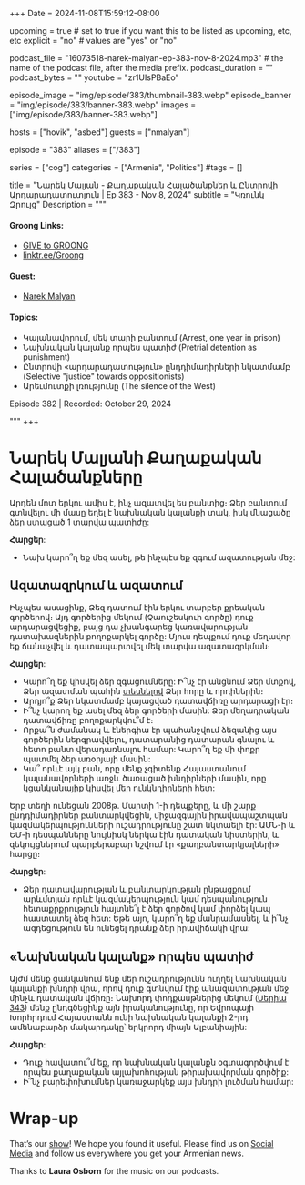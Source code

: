 +++
Date = 2024-11-08T15:59:12-08:00

upcoming = true # set to true if you want this to be listed as upcoming, etc, etc
explicit = "no" # values are "yes" or "no"

podcast_file = "16073518-narek-malyan-ep-383-nov-8-2024.mp3" # the name of the podcast file, after the media prefix.
podcast_duration = ""
podcast_bytes = ""
youtube = "zr1UIsPBaEo"

episode_image = "img/episode/383/thumbnail-383.webp"
episode_banner = "img/episode/383/banner-383.webp"
images = ["img/episode/383/banner-383.webp"]

hosts = ["hovik", "asbed"]
guests = ["nmalyan"]

episode = "383"
aliases = ["/383"]

series = ["cog"]
categories = ["Armenia", "Politics"]
#tags = []

title = "Նարեկ Մալյան - Քաղաքական Հալածանքներ և Ընտրովի Արդարադատուտյուն | Ep 383 - Nov 8, 2024"
subtitle = "Կռունկ Զրույց"
Description = """

#### Groong Links:
* [GIVE to GROONG](https://podcasts.groong.org/donate)
* [linktr.ee/Groong](https://linktr.ee/groong)

#### Guest:
* [Narek Malyan](/guest/nmalyan)

#### Topics:
* Կալանավորում, մեկ տարի բանտում (Arrest, one year in prison)
* Նախնական կալանք որպես պատիժ (Pretrial detention as punishment)
* Ընտրովի «արդարադատություն» ընդդիմադիրների նկատմամբ (Selective "justice" towards oppositionists)
* Արեւմուտքի լռությունը (The silence of the West)

Episode 382 | Recorded: October 29, 2024

"""
+++

# Նարեկ Մալյանի Քաղաքական Հալածանքները

Արդեն մոտ երկու ամիս է, ինչ ազատվել ես բանտից։ Ձեր բանտում գտնվելու մի մասը եղել է նախնական կալանքի տակ, իսկ մնացածը ձեր ստացած 1 տարվա պատիժը:

**Հարցեր**:

* Նախ կարո՞ղ եք մեզ ասել, թե ինչպէս եք զգում ազատության մեջ:

## Ազատազրկում և ազատում

Ինչպես ասացինք, Ձեզ դատում էին երկու տարբեր քրեական գործերով։ Այդ գործերից մեկում (Չաուշեսկուի գործը) դուք արդարացվեցիք, բայց դա չխանգարեց կառավարության դատախազներին բողոքարկել գործը: Մյուս դեպքում դուք մեղավոր եք ճանաչվել և դատապարտվել մեկ տարվա ազատազրկման։

**Հարցեր**:

* Կարո՞ղ եք կիսվել ձեր զգացումները: Ի՞նչ էր անցնում Ձեր մտքով, Ձեր ազատման պահին [տեսնելով](https://youtu.be/c_aheRRwbjI?si=CFBABelfU_oP0yno) Ձեր հորը և որդիներին։
* Արդյո՞ք Ձեր նկատմամբ կայացված դատավճիռը արդարացի էր։
* Ի՞նչ կարող եք ասել մեզ ձեր գործերի մասին: Ձեր մեղադրական դատավճիռը բողոքարկվու՞մ է։
* Որքա՞ն ժամանակ և էներգիա էր պահանջվում ձեզանից այս գործերին ներգրավվելու, դատարանից դատարան գնալու և հետո բանտ վերադառնալու համար: Կարո՞ղ եք մի փոքր պատմել ձեր առօրյայի մասին:
* Կա՞ որևէ այկ բան, որը մենք չգիտենք Հայաստանում կալանավորների առջև ծառացած խնդիրների մասին, որը կցանկանայիք կիսվել մեր ունկնդիրների հետ:

Երբ տեղի ունեցան 2008թ. Մարտի 1-ի դեպքերը, և մի շարք ընդդիմադիրներ բանտարկվեցին, միջազգային իրավապաշտպան կազմակերպությունների ուշադրությունը շատ նկտաելի էր: ԱՄՆ-ի և ԵՄ-ի դեսպանները նույնիսկ ներկա էին դատական նիստերին, և զեկույցներում պարբերաբար նշվում էր «քաղբանտարկյալների» հարցը։

**Հարցեր**:

* Ձեր դատավարության և բանտարկության ընթացքում արևմտյան որևէ կազմակերպություն կամ դեսպանություն հետաքրքրություն հայտնե՞լ է ձեր գործով կամ փորձել կապ հաստատել ձեզ հետ: Եթե այո, կարո՞ղ եք մանրամասնել, և ի՞նչ ազդեցություն են ունեցել դրանք ձեր իրավիճակի վրա:

## «Նախնական կալանք» որպես պատիժ

Այժմ մենք ցանկանում ենք մեր ուշադրությունն ուղղել նախնական կալանքի խնդրի վրա, որով դուք գտնվում էիք անազատության մեջ մինչև դատական վճիռը։ Նախորդ փոդքասթներից մեկում ([Սերիա 343](https://podcasts.groong.org/343)) մենք ընդգծեցինք այն իրականությունը, որ Եվրոպայի Խորհրդում Հայաստանն ունի նախնական կալանքի 2-րդ ամենաբարձր մակարդակը՝ երկրորդ միայն Ալբանիային:

**Հարցեր**:

* Դուք հավատու՞մ եք, որ նախնական կալանքն օգտագործվում է որպես քաղաքական այլախոհության թիրախավորման գործիք: 
* Ի՞նչ բարեփոխումներ կառաջարկեք այս խնդրի լուծման համար:

# Wrap-up

That’s our [show](https://podcasts.groong.org/)! We hope you found it useful. Please find us on [Social Media](https://linktr.ee/groong) and follow us everywhere you get your Armenian news.

Thanks to **Laura Osborn** for the music on our podcasts.
